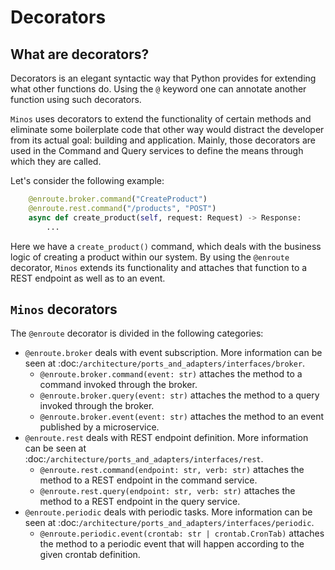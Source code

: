 # Decorators

## What are decorators?
Decorators is an elegant syntactic way that Python provides for extending what other functions do. Using the `@` keyword one can annotate another function using such decorators. 

`Minos` uses decorators to extend the functionality of certain methods and eliminate some boilerplate code that other way would distract the developer from its actual goal: building and application. Mainly, those decorators are used in the Command and Query services to define the means through which they are called.

Let's consider the following example:

```python
    @enroute.broker.command("CreateProduct")
    @enroute.rest.command("/products", "POST")
    async def create_product(self, request: Request) -> Response:
        ...
```
Here we have a `create_product()` command, which deals with the business logic of creating a product within our system. By using the `@enroute` decorator, `Minos` extends its functionality and attaches that function to a REST endpoint as well as to an event.

## `Minos` decorators
The `@enroute` decorator is divided in the following categories:
- `@enroute.broker` deals with event subscription. More information can be seen at :doc:`/architecture/ports_and_adapters/interfaces/broker`.
  - `@enroute.broker.command(event: str)` attaches the method to a command invoked through the broker.
  - `@enroute.broker.query(event: str)` attaches the method to a query invoked through the broker. 
  - `@enroute.broker.event(event: str)` attaches the method to an event published by a microservice.
- `@enroute.rest` deals with REST endpoint definition. More information can be seen at :doc:`/architecture/ports_and_adapters/interfaces/rest`.
  - `@enroute.rest.command(endpoint: str, verb: str)` attaches the method to a REST endpoint in the command service.
  - `@enroute.rest.query(endpoint: str, verb: str)` attaches the method to a REST endpoint in the query service.
- `@enroute.periodic` deals with periodic tasks. More information can be seen at :doc:`/architecture/ports_and_adapters/interfaces/periodic`. 
  - `@enroute.periodic.event(crontab: str | crontab.CronTab)` attaches the method to a periodic event that will happen according to the given crontab definition.
